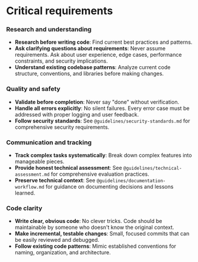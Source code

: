 # Critical requirements

### Research and understanding

- **Research before writing code**: Find current best practices and patterns.
- **Ask clarifying questions about requirements**: Never assume requirements. Ask about user experience, edge cases, performance constraints, and security implications.
- **Understand existing codebase patterns**: Analyze current code structure, conventions, and libraries before making changes.

### Quality and safety

- **Validate before completion**: Never say "done" without verification.
- **Handle all errors explicitly**: No silent failures. Every error case must be addressed with proper logging and user feedback.
- **Follow security standards**: See `@guidelines/security-standards.md` for comprehensive security requirements.

### Communication and tracking

- **Track complex tasks systematically**: Break down complex features into manageable pieces.
- **Provide honest technical assessment**: See `@guidelines/technical-assessment.md` for comprehensive evaluation practices.
- **Preserve technical context**: See `@guidelines/documentation-workflow.md` for guidance on documenting decisions and lessons learned.

### Code clarity

- **Write clear, obvious code**: No clever tricks. Code should be maintainable by someone who doesn't know the original context.
- **Make incremental, testable changes**: Small, focused commits that can be easily reviewed and debugged.
- **Follow existing code patterns**: Mimic established conventions for naming, organization, and architecture.
